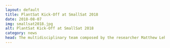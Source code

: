 ```yaml
---
layout: default
title: PlantSat Kick-Off at SmallSat 2018
date: 2018-08-07
img: smallsat2018.jpg
alt: PlantSat Kick-Off at SmallSat 2018
category: news
head: The multidisciplinary team composed by the researcher Matthew Lehmitz, the company Gomspace, the University of Chile, and the company RocketLab met in the last SmallSat conference to start working in this pioner project.
---
```

